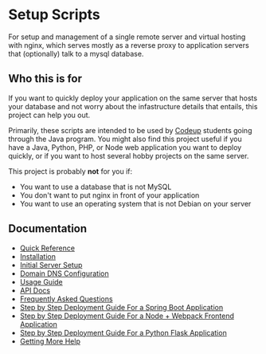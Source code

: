 # Setup Scripts

For setup and management of a single remote server and virtual hosting with
nginx, which serves mostly as a reverse proxy to application servers that
(optionally) talk to a mysql database.

## Who this is for

If you want to quickly deploy your application on the same server that hosts
your database and not worry about the infastructure details that entails, this
project can help you out.

Primarily, these scripts are intended to be used by [Codeup](http://codeup.com)
students going through the Java program. You might also find this project useful
if you have a Java, Python, PHP, or Node web application you want to deploy
quickly, or if you want to host several hobby projects on the same server.

This project is probably **not** for you if:

- You want to use a database that is not MySQL
- You don't want to put nginx in front of your application
- You want to use an operating system that is not Debian on your server

## Documentation

- [Quick Reference](docs/quick-reference.md)
- [Installation](docs/installation.md)
- [Initial Server Setup](docs/initial-server-setup.md)
- [Domain DNS Configuration](docs/dns-configuration.md)
- [Usage Guide](docs/usage.md)
- [API Docs](docs/api.md)
- [Frequently Asked Questions](docs/faq.md)
- [Step by Step Deployment Guide For a Spring Boot Application](docs/spring-boot-deployment-guide.md)
- [Step by Step Deployment Guide For a Node + Webpack Frontend Application](docs/node-movies-deployment-guide.md)
- [Step by Step Deployment Guide For a Python Flask Application](docs/python-deployment-guide.md)
- [Getting More Help](SUPPORT.md)
